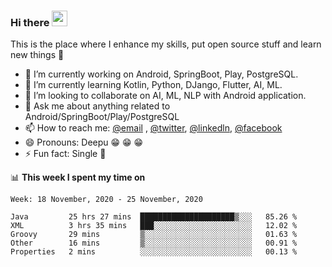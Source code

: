 ### Hi there <img src="https://media.giphy.com/media/hvRJCLFzcasrR4ia7z/giphy.gif" width="25px">
This is the place where I enhance my skills, put open source stuff and learn new things :rofl:

- 🔭 I’m currently working on Android, SpringBoot, Play, PostgreSQL. 
- 🌱 I’m currently learning Kotlin, Python, DJango, Flutter, AI, ML.
- 👯 I’m looking to collaborate on AI, ML, NLP with Android application.
- 💬 Ask me about anything related to Android/SpringBoot/Play/PostgreSQL
- 📫 How to reach me: [@email](deepakgupta7403@gmail.com) , [@twitter](https://twitter.com/deepakgupta7403), [@linkedln](https://in.linkedin.com/in/deepak-gupta-23b3b1113), [@facebook](https://facebook.com/deepakgupta7403)
- 😄 Pronouns: Deepu :grin: :grin: :grin:
- ⚡ Fun fact: Single :grimacing:

📊 **This week I spent my time on**

<!--START_SECTION:waka-->
```text
Week: 18 November, 2020 - 25 November, 2020

Java         25 hrs 27 mins  █████████████████████▒░░░   85.26 % 
XML          3 hrs 35 mins   ███░░░░░░░░░░░░░░░░░░░░░░   12.02 % 
Groovy       29 mins         ▒░░░░░░░░░░░░░░░░░░░░░░░░   01.63 % 
Other        16 mins         ▒░░░░░░░░░░░░░░░░░░░░░░░░   00.91 % 
Properties   2 mins          ░░░░░░░░░░░░░░░░░░░░░░░░░   00.13 % 
```
<!--END_SECTION:waka-->
